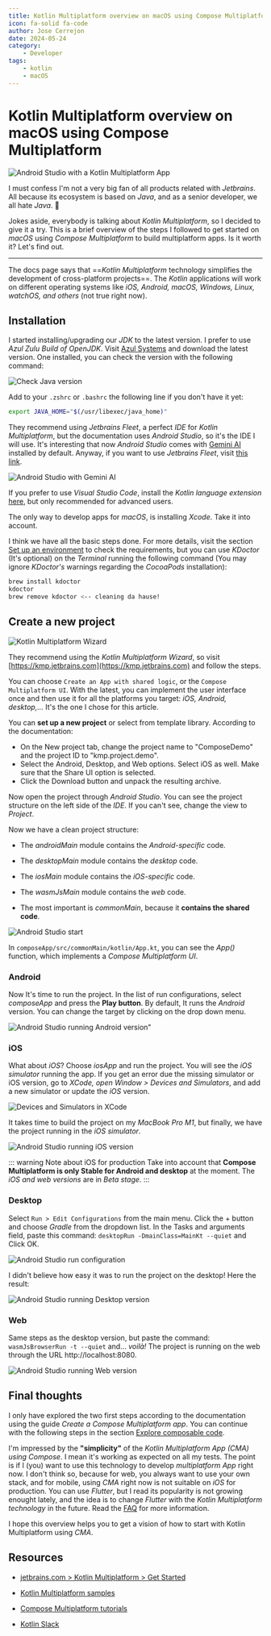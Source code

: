 ```yaml
---
title: Kotlin Multiplatform overview on macOS using Compose Multiplatform
icon: fa-solid fa-code
author: Jose Cerrejon
date: 2024-05-24
category:
    - Developer
tags:
    - kotlin
    - macOS
---
```


# Kotlin Multiplatform overview on macOS using Compose Multiplatform

![Android Studio with a Kotlin Multiplatform App](/images/2024/05/android_studio_run_android.png "Android Studio with a Kotlin Multiplatform App")

I must confess I'm not a very big fan of all products related with _Jetbrains_. All because its ecosystem is based on _Java_, and as a senior developer, we all hate _Java_. 🤣

Jokes aside, everybody is talking about _Kotlin Multiplatform_, so I decided to give it a try. This is a brief overview of the steps I followed to get started on _macOS_ using _Compose Multiplatform_ to build multiplatform apps. Is it worth it? Let's find out.

---

The docs page says that ==_Kotlin Multiplatform_ technology simplifies the development of cross-platform projects==. The _Kotlin_ applications will work on different operating systems like _iOS, Android, macOS, Windows, Linux, watchOS, and others_ (not true right now).

## Installation

I started installing/upgrading our _JDK_ to the latest version. I prefer to use _Azul Zulu Build of OpenJDK_. Visit [Azul Systems](https://www.azul.com/downloads/zulu-community/?package=jdk) and download the latest version. One installed, you can check the version with the following command:

![Check Java version](/images/2024/05/java_version.png "Check Java version")

Add to your `.zshrc` or `.bashrc` the following line if you don't have it yet:

```bash
export JAVA_HOME="$(/usr/libexec/java_home)"
```

They recommend using _Jetbrains Fleet_, a perfect _IDE_ for _Kotlin Multiplatform_, but the documentation uses _Android Studio_, so it's the IDE I will use. It's interesting that now _Android Studio_ comes with [Gemini AI](https://developer.android.com/studio/preview/gemini) installed by default. Anyway, if you want to use _Jetbrains Fleet_, visit [this link](https://www.jetbrains.com/help/kotlin-multiplatform-dev/fleet.html).

![Android Studio with Gemini AI](/images/2024/05/android_studio_gemini_ai.png "Android Studio with Gemini AI")

If you prefer to use _Visual Studio Code_, install the _Kotlin language extension_ [here](https://marketplace.visualstudio.com/items?itemName=mathiasfrohlich.Kotlin), but only recommended for advanced users.

The only way to develop apps for _macOS_, is installing _Xcode_. Take it into account.

I think we have all the basic steps done. For more details, visit the section [Set up an environment](https://www.jetbrains.com/help/kotlin-multiplatform-dev/compose-multiplatform-setup.html) to check the requirements, but you can use _KDoctor_ (It's optional) on the _Terminal_ running the following command (You may ignore _KDoctor's_ warnings regarding the _CocoaPods_ installation):

```bash
brew install kdoctor
kdoctor
brew remove kdoctor <-- cleaning da hause!
```

## Create a new project

![Kotlin Multiplatform Wizard](/images/2024/05/firefox_kotlin_wizard.png "Kotlin Multiplatform Wizard")

They recommend using the _Kotlin Multiplatform Wizard_, so visit [https://kmp.jetbrains.com](https://kmp.jetbrains.com) and follow the steps.

You can choose `Create an App with shared logic`, or the `Compose Multiplatform UI`. With the latest, you can implement the user interface once and then use it for all the platforms you target: _iOS, Android, desktop,..._ It's the one I chose for this article.

You can **set up a new project** or select from template library. According to the documentation:

-   On the New project tab, change the project name to "ComposeDemo" and the project ID to "kmp.project.demo".
-   Select the Android, Desktop, and Web options. Select iOS as well. Make sure that the Share UI option is selected.
-   Click the Download button and unpack the resulting archive.

Now open the project through _Android Studio_. You can see the project structure on the left side of the _IDE_. If you can't see, change the view to _Project_.

Now we have a clean project structure:

-   The _androidMain_ module contains the _Android-specific_ code.

-   The _desktopMain_ module contains the _desktop_ code.

-   The _iosMain_ module contains the _iOS-specific_ code.

-   The _wasmJsMain_ module contains the _web_ code.

-   The most important is _commonMain_, because it **contains the shared code**.

![Android Studio start ](/images/2024/05/android_studio_start_project.png "Android Studio start project")

In `composeApp/src/commonMain/kotlin/App.kt`, you can see the _App()_ function, which implements a _Compose Multiplatform UI_.

### Android

Now It's time to run the project. In the list of run configurations, select _composeApp_ and press the **Play button**. By default, It runs the _Android_ version. You can change the target by clicking on the drop down menu.

![Android Studio running Android version"](/images/2024/05/android_studio_run_android.png "Android Studio running Android version")

### iOS

What about _iOS_? Choose _iosApp_ and run the project. You will see the _iOS simulator_ running the app. If you get an error due the missing simulator or iOS version, go to _XCode, open Window > Devices and Simulators_, and add a new simulator or update the _iOS_ version.

![Devices and Simulators in XCode](/images/2024/05/xcode_devices_and_simulators.png "Devices and Simulators in XCode")

It takes time to build the project on my _MacBook Pro M1_, but finally, we have the project running in the _iOS simulator_.

![Android Studio running iOS version](/images/2024/05/android_studio_run_ios.png "Android Studio running iOS version")

::: warning Note about iOS for production
Take into account that **Compose Multiplatform is only Stable for Android and desktop** at the moment. The _iOS and web versions_ are in _Beta stage_.
:::

### Desktop

Select `Run > Edit Configurations` from the main menu. Click the + button and choose _Gradle_ from the dropdown list. In the Tasks and arguments field, paste this command: `desktopRun -DmainClass=MainKt --quiet` and Click OK.

![Android Studio run configuration](/images/2024/05/android_studio_run_config.png "Android Studio run configuration")

I didn't believe how easy it was to run the project on the desktop! Here the result:

![Android Studio running Desktop version](/images/2024/05/android_studio_desktop.png "Android Studio running Desktop version")

### Web

Same steps as the desktop version, but paste the command: `wasmJsBrowserRun -t --quiet` and... _voilà!_ The project is running on the web through the URL http://localhost:8080.

![Android Studio running Web version](/images/2024/05/android_studio_web.png "Android Studio running Web version")

## Final thoughts

I only have explored the two first steps according to the documentation using the guide _Create a Compose Multiplatform app_. You can continue with the following steps in the section [Explore composable code](https://www.jetbrains.com/help/kotlin-multiplatform-dev/compose-multiplatform-explore-composables.html).

I'm impressed by the **"simplicity"** of the _Kotlin Multiplatform App (CMA) using Compose_. I mean it's working as expected on all my tests. The point is if I (you) want to use this technology to develop _multiplatform App_ right now. I don't think so, because for web, you always want to use your own stack, and for mobile, using _CMA_ right now is not suitable on _iOS_ for production. You can use _Flutter_, but I read its popularity is not growing enought lately, and the idea is to change _Flutter_ with the _Kotlin Multiplatform technology_ in the future. Read the [FAQ](https://www.jetbrains.com/help/kotlin-multiplatform-dev/faq.html) for more information.

I hope this overview helps you to get a vision of how to start with Kotlin Multiplatform using _CMA_.

## Resources

-   [jetbrains.com > Kotlin Multiplatform > Get Started](https://www.jetbrains.com/help/kotlin-multiplatform-dev/get-started.html)

-   [Kotlin Multiplatform samples](https://www.jetbrains.com/help/kotlin-multiplatform-dev/multiplatform-samples.html)

-   [Compose Multiplatform tutorials](https://github.com/JetBrains/compose-multiplatform/blob/master/tutorials/README.md)

-   [Kotlin Slack](http://kotlinlang.slack.com/)
